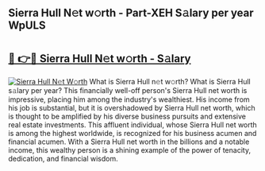 ## Sierra Hull N𝚎t w𝚘rth - Part-XEH S𝚊lary per year WpULS

# <h2><a href="http://gc50ljr.nevu.top/?p=Sierra+Hull">🔗 👉🔴 Sierra Hull N𝚎t w𝚘rth - S𝚊lary</a></h2>

[![Sierra Hull N𝚎t W𝚘rth](https://i.imgur.com/Oavwk0R.jpeg)](http://gc50ljr.nevu.top/?p=Sierra+Hull)
What is Sierra Hull n𝚎t w𝚘rth? What is Sierra Hull s𝚊lary per year?
This financially well-off person's Sierra Hull net worth is impressive, placing him among the industry's wealthiest. His income from his job is substantial, but it is overshadowed by Sierra Hull net worth, which is thought to be amplified by his diverse business pursuits and extensive real estate investments. This affluent individual, whose Sierra Hull net worth is among the highest worldwide, is recognized for his business acumen and financial acumen. With a Sierra Hull net worth in the billions and a notable income, this wealthy person is a shining example of the power of tenacity, dedication, and financial wisdom.
